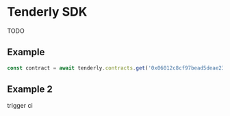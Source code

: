 # Tenderly SDK

TODO

## Example

```ts
const contract = await tenderly.contracts.get('0x06012c8cf97bead5deae237070f9587f8e7a266d');
```

## Example 2

trigger ci

